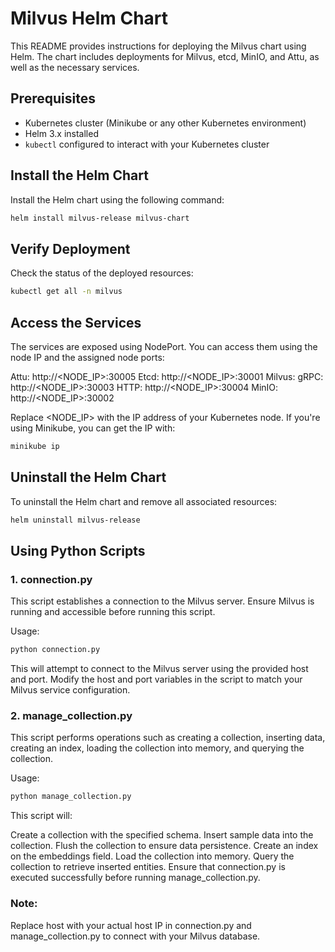 # Milvus Helm Chart

This README provides instructions for deploying the Milvus chart using Helm. The chart includes deployments for Milvus, etcd, MinIO, and Attu, as well as the necessary services.

## Prerequisites

- Kubernetes cluster (Minikube or any other Kubernetes environment)
- Helm 3.x installed
- `kubectl` configured to interact with your Kubernetes cluster

## Install the Helm Chart

Install the Helm chart using the following command:

```bash
helm install milvus-release milvus-chart
```

## Verify Deployment

Check the status of the deployed resources:

```bash
kubectl get all -n milvus
```

## Access the Services

The services are exposed using NodePort. You can access them using the node IP and the assigned node ports:

Attu: http://<NODE_IP>:30005
Etcd: http://<NODE_IP>:30001
Milvus:
gRPC: http://<NODE_IP>:30003
HTTP: http://<NODE_IP>:30004
MinIO: http://<NODE_IP>:30002

Replace <NODE_IP> with the IP address of your Kubernetes node. If you're using Minikube, you can get the IP with:

```bash
minikube ip
```

## Uninstall the Helm Chart

To uninstall the Helm chart and remove all associated resources:

```bash
helm uninstall milvus-release
```

## Using Python Scripts

### 1. connection.py

This script establishes a connection to the Milvus server. Ensure Milvus is running and accessible before running this script.

Usage:

```bash
python connection.py
```

This will attempt to connect to the Milvus server using the provided host and port. Modify the host and port variables in the script to match your Milvus service configuration.

### 2. manage_collection.py

This script performs operations such as creating a collection, inserting data, creating an index, loading the collection into memory, and querying the collection.

Usage:

```bash
python manage_collection.py
```

This script will:

Create a collection with the specified schema.
Insert sample data into the collection.
Flush the collection to ensure data persistence.
Create an index on the embeddings field.
Load the collection into memory.
Query the collection to retrieve inserted entities.
Ensure that connection.py is executed successfully before running manage_collection.py.


### Note:

Replace host with your actual host IP in connection.py and manage_collection.py to connect with your Milvus database.


